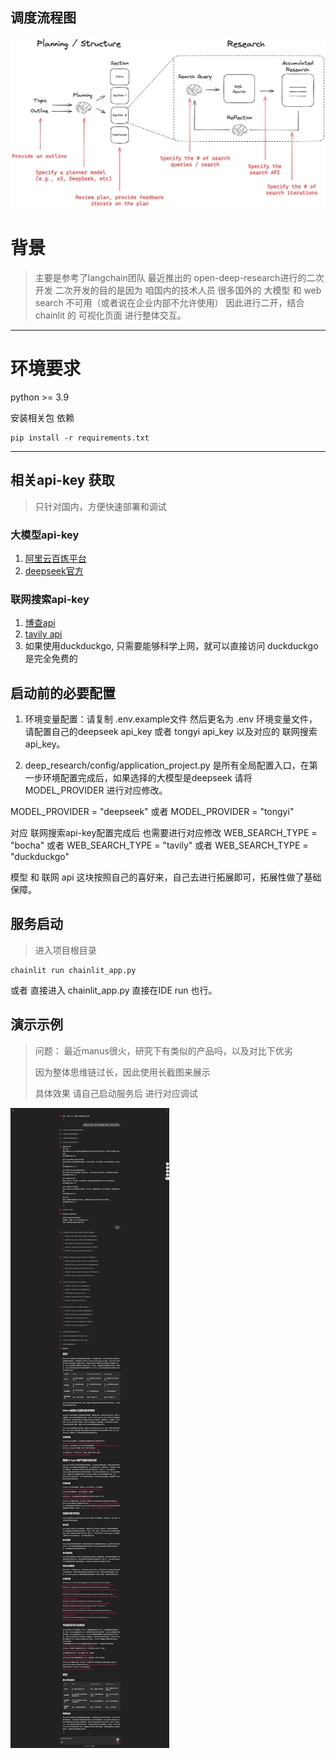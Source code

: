 ## 调度流程图
![img.png](frontend/images/img.png)

# 背景
> 主要是参考了langchain团队 最近推出的 open-deep-research进行的二次开发
> 二次开发的目的是因为 咱国内的技术人员 很多国外的 大模型 和 web search 不可用（或者说在企业内部不允许使用）
> 因此进行二开，结合chainlit 的 可视化页面 进行整体交互。

---
# 环境要求
python >= 3.9

安装相关包 依赖
```shell
pip install -r requirements.txt
```
---


## 相关api-key 获取
> 只针对国内，方便快速部署和调试
### 大模型api-key
1. [阿里云百炼平台](https://bailian.console.aliyun.com/)
2. [deepseek官方](https://platform.deepseek.com/)

### 联网搜索api-key
1. [博查api](https://bochaai.com/)
2. [tavily api](https://app.tavily.com)
3. 如果使用duckduckgo, 只需要能够科学上网，就可以直接访问 duckduckgo是完全免费的

## 启动前的必要配置
1. 环境变量配置：请复制 .env.example文件  然后更名为 .env 环境变量文件，请配置自己的deepseek api_key 或者 tongyi api_key 以及对应的 联网搜索 api_key。

2. deep_research/config/application_project.py 是所有全局配置入口，在第一步环境配置完成后，如果选择的大模型是deepseek 请将 MODEL_PROVIDER 进行对应修改。

MODEL_PROVIDER = "deepseek"
或者
MODEL_PROVIDER = "tongyi"

对应 联网搜索api-key配置完成后  也需要进行对应修改
WEB_SEARCH_TYPE = "bocha"
或者
WEB_SEARCH_TYPE = "tavily"
或者
WEB_SEARCH_TYPE = "duckduckgo"  

模型 和 联网 api 这块按照自己的喜好来，自己去进行拓展即可，拓展性做了基础保障。

## 服务启动
> 进入项目根目录
```shell
chainlit run chainlit_app.py
```

或者 直接进入 chainlit_app.py 直接在IDE run 也行。




## 演示示例
> 问题： 最近manus很火，研究下有类似的产品吗，以及对比下优劣
> 
> 因为整体思维链过长，因此使用长截图来展示
> 
> 具体效果 请自己启动服务后 进行对应调试

![img.png](./frontend/images/show_deep_research.png)
